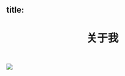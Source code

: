 title:
---
<h1 align="center"> 关于我 </h1>
<br>

![](https://wdj-1252419878.cos.ap-beijing.myqcloud.com/blog/2020-08-30-110702.jpg)
